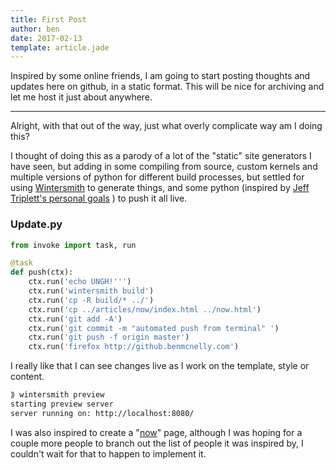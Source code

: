 ```yaml
---
title: First Post
author: ben
date: 2017-02-13
template: article.jade
---
```


Inspired by some online friends, I am going to start posting thoughts and updates here on github, in a static format. This will be nice for archiving and let me host it just about anywhere.

---

Alright, with that out of the way, just what overly complicate way am I doing this?

I thought of doing this as a parody of a lot of the "static" site generators I have seen, but adding in some compiling from source, custom kernels and multiple versions of python for different build processes, but settled for using [Wintersmith](https://github.com/jnordberg/wintersmith) to generate things, and some python (inspired by [Jeff Triplett's personal goals](https://github.com/jefftriplett/personal-goals) ) to push it all live.

### Update.py

```python
from invoke import task, run

@task
def push(ctx):
    ctx.run('echo UNGH!''')
    ctx.run('wintersmith build')
    ctx.run('cp -R build/* ../')
    ctx.run('cp ../articles/now/index.html ../now.html')
    ctx.run('git add -A')
    ctx.run('git commit -m "automated push from terminal" ')
    ctx.run('git push -f origin master')
    ctx.run('firefox http://github.benmcnelly.com')
```

I really like that I can see changes live as I work on the template, style or content.

```bash
⟫ wintersmith preview
starting preview server
server running on: http://localhost:8080/
```

I was also inspired to create a "[now](http://benmcnelly.com/now)" page, although I was hoping for a couple more people to branch out the list of people it was inspired by, I couldn't wait for that to happen to implement it.
